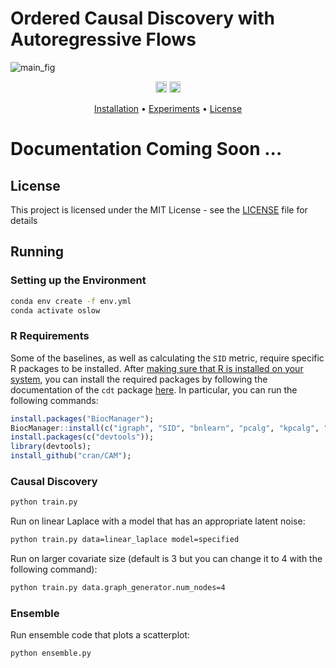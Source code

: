 # Ordered Causal Discovery with Autoregressive Flows

![main_fig](https://github.com/vahidzee/ocdaf/assets/33608325/2352686b-965b-44d9-bd88-ee8b20ce7588)

<p align="center" markdown="1">
    <img src="https://img.shields.io/badge/Python-3.10-green.svg" alt="Python Version" height="18">
    <a href="https://arxiv.org/abs/2308.07480"><img src="https://img.shields.io/badge/arXiv-TODO-blue.svg" alt="arXiv" height="18"></a>
</p>

<p align="center">
  <a href="#installation">Installation</a> •
  <a href="#experiments">Experiments</a> •
  <a href="#license">License</a>
</p>

# Documentation Coming Soon ...

## License

This project is licensed under the MIT License - see the [LICENSE](LICENSE) file for details

## Running


### Setting up the Environment

```bash
conda env create -f env.yml
conda activate oslow
```

### R Requirements
Some of the baselines, as well as calculating the `SID` metric, require specific R packages to be installed. After [making sure that R is installed on your system](https://cran.r-project.org/), you can install the required packages by following the documentation of the `cdt` package [here](https://github.com/FenTechSolutions/CausalDiscoveryToolbox/). In particular, you can run the following commands:
```R
install.packages("BiocManager");
BiocManager::install(c("igraph", "SID", "bnlearn", "pcalg", "kpcalg", "glmnet", "mboost"));
install.packages(c("devtools"));
library(devtools); 
install_github("cran/CAM");
```
### Causal Discovery

```bash
python train.py
```

Run on linear Laplace with a model that has an appropriate latent noise:

```bash
python train.py data=linear_laplace model=specified 
```

Run on larger covariate size (default is 3 but you can change it to 4 with the following command):

```bash
python train.py data.graph_generator.num_nodes=4
```

### Ensemble
Run ensemble code that plots a scatterplot:

```bash
python ensemble.py
```